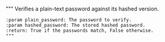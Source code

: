 """
    Verifies a plain-text password against its hashed version.

    :param plain_password: The password to verify.
    :param hashed_password: The stored hashed password.
    :return: True if the passwords match, False otherwise.
    """